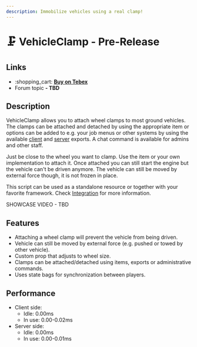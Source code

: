 ```yaml
---
description: Immobilize vehicles using a real clamp!
---
```


# 🗜️ VehicleClamp - Pre-Release

## Links

* :shopping\_cart: [**Buy on Tebex**](https://kiminazes-script-gems.tebex.io/package/6196972)
* Forum topic **- TBD**

## Description

VehicleClamp allows you to attach wheel clamps to most ground vehicles. The clamps can be attached and detached by using the appropriate item or options can be added to e.g. your job menus or other systems by using the available [client](https://docs.kiminaze.de/scripts/vehicleclamp/exports-client) and [server](https://docs.kiminaze.de/scripts/vehicleclamp/exports-server) exports. A chat command is available for admins and other staff.

Just be close to the wheel you want to clamp. Use the item or your own implementation to attach it. Once attached you can still start the engine but the vehicle can't be driven anymore. The vehicle can still be moved by external force though, it is not frozen in place.

This script can be used as a standalone resource or together with your favorite framework. Check [Integration](https://docs.kiminaze.de/scripts/vehicleclamp/integration) for more information.

SHOWCASE VIDEO - TBD

## Features

* Attaching a wheel clamp will prevent the vehicle from being driven.
* Vehicle can still be moved by external force (e.g. pushed or towed by other vehicle).
* Custom prop that adjusts to wheel size.
* Clamps can be attached/detached using items, exports or administrative commands.
* Uses state bags for synchronization between players.

## Performance

* Client side:
  * Idle: 0.00ms
  * In use: 0.00-0.02ms
* Server side:
  * Idle: 0.00ms
  * In use: 0.00-0.01ms
